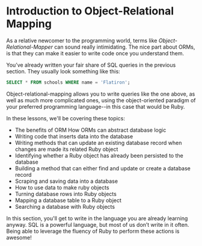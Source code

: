 # Introduction to Object-Relational Mapping

As a relative newcomer to the programming world, terms like
_Object-Relational-Mapper_ can sound really intimidating. The nice part about
ORMs, is that they can make it easier to write code once you understand them.

You’ve already written your fair share of SQL queries in the previous section.
They usually look something like this:

```sql
SELECT * FROM schools WHERE name = 'Flatiron';
```

Object-relational-mapping allows you to write queries like the one above, as
well as much more complicated ones, using the object-oriented paradigm of your
preferred programming language--in this case that would be Ruby.

In these lessons, we'll be covering these topics:

* The benefits of ORM How ORMs can abstract database logic
* Writing code that inserts data into the database
* Writing methods that can update an existing database record when changes are
  made its related Ruby object
* Identifying whether a Ruby object has already been persisted to the database
* Building a method that can either find and update or create a database record
* Scraping and saving data into a database
* How to use data to make ruby objects
* Turning database rows into Ruby objects
* Mapping a database table to a Ruby object
* Searching a database with Ruby objects

In this section, you'll get to write in the language you are already learning
anyway. SQL is a powerful language, but most of us don’t write in it often.
Being able to leverage the fluency of Ruby to perform these actions is awesome!
